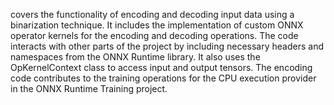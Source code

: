 covers the functionality of encoding and decoding input data using a binarization technique. It includes the implementation of custom ONNX operator kernels for the encoding and decoding operations. The code interacts with other parts of the project by including necessary headers and namespaces from the ONNX Runtime library. It also uses the OpKernelContext class to access input and output tensors. The encoding code contributes to the training operations for the CPU execution provider in the ONNX Runtime Training project.